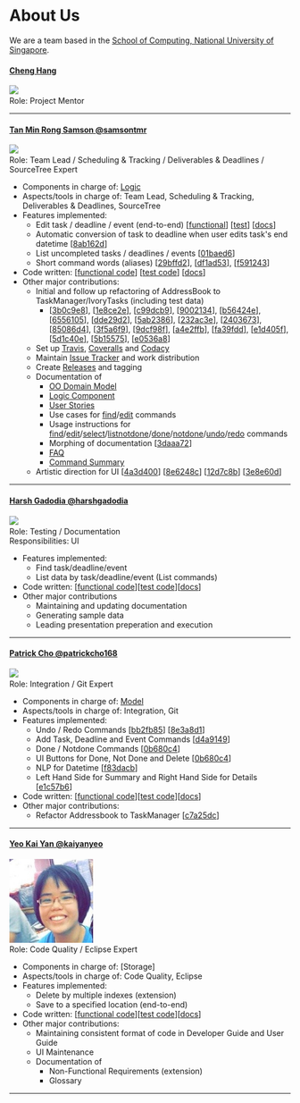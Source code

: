 [comment]: # (@@author A0140060A)
# About Us

We are a team based in the [School of Computing, National University of Singapore](http://www.comp.nus.edu.sg).

#### [Cheng Hang](http://github.com/hang15)
<img src="https://lh4.googleusercontent.com/duO-7EkdPd2BHycqbSzPKOBRfIdplHCKlUOS5Pnpmbk-JBa9Vi5gMjya31LO5w8EQm-iuMcszvlq4NRYc_0eSrHse28Hn-5Kr1OLqrmHXZbD9YDuZk84yIxQTiusCb8_KuIE9Tt-" width="150"><br>
Role: Project Mentor

-----


#### [Tan Min Rong Samson @samsontmr](http://github.com/samsontmr)
<img src="https://scontent-sin6-1.xx.fbcdn.net/v/t1.0-9/12342568_10154947929683084_4939899865158820460_n.jpg?oh=62c43f3e557e8203ec50b7a927d35098&oe=5870CC3A" width="150"><br>
Role: Team Lead / Scheduling & Tracking / Deliverables & Deadlines / SourceTree Expert
* Components in charge of: [Logic](https://github.com/CS2103AUG2016-T14-C3/main/blob/master/docs/DeveloperGuide.md#logic-component)
* Aspects/tools in charge of: Team Lead, Scheduling & Tracking, Deliverables & Deadlines, SourceTree
* Features implemented:
	* Edit task / deadline / event (end-to-end) [[functional](https://github.com/CS2103AUG2016-T14-C3/main/blob/master/collated/main/A0140060A.md#javaseedutaskmanagerlogiccommandseditcommandjava)] [[test](https://github.com/CS2103AUG2016-T14-C3/main/blob/master/collated/test/A0140060A.md#javaguitestseditcommandtestjava)] [[docs](https://github.com/CS2103AUG2016-T14-C3/main/blob/master/collated/docs/A0140060A.md#userguidemd)]
	* Automatic conversion of task to deadline when user edits task's end datetime [[8ab162d](https://github.com/CS2103AUG2016-T14-C3/main/commit/8ab162d851b7ac586fbd415bac0b1154786b66d8)]
	* List uncompleted tasks / deadlines / events [[01baed6](https://github.com/CS2103AUG2016-T14-C3/main/commit/01baed62ad8de68a3a5d4679aff07e58c2e0ec73)]
	* Short command words (aliases) [[29bffd2](https://github.com/CS2103AUG2016-T14-C3/main/commit/29bffd284772f5f9c5bd560e269df70ba2188e6a)], [[df1ad53](https://github.com/CS2103AUG2016-T14-C3/main/commit/df1ad53bc20bfbd5fad6ba9ffb1f914d85029dd9)], [[f591243](https://github.com/CS2103AUG2016-T14-C3/main/commit/f591243679973e4ec7ba96c01f623e47a521b1df)]
* Code written: [[functional code](https://github.com/CS2103AUG2016-T14-C3/main/blob/master/collated/main/A0140060A.md)] [[test code](https://github.com/CS2103AUG2016-T14-C3/main/blob/master/collated/test/A0140060A.md)] [[docs](https://github.com/CS2103AUG2016-T14-C3/main/blob/master/collated/docs/A0140060A.md)]
* Other major contributions:
	* Initial and follow up refactoring of AddressBook to TaskManager/IvoryTasks (including test data)
		* [[3b0c9e8](https://github.com/CS2103AUG2016-T14-C3/main/commit/3b0c9e8b8f039a066137bddf32fde5e484d2e9ec)],  [[1e8ce2e](https://github.com/CS2103AUG2016-T14-C3/main/commit/1e8ce2eb1d473819e3cf7aeaadd8811a6ecfd0b7)],  [[c99dcb9](https://github.com/CS2103AUG2016-T14-C3/main/commit/c99dcb9a52d8b50812dc054c5527ad657602dd0e)], [[9002134](https://github.com/CS2103AUG2016-T14-C3/main/commit/9002134c47c21d3ed71ca60ed26d4270bc3669ba)], [[b56424e](https://github.com/CS2103AUG2016-T14-C3/main/commit/b56424e1369c39fad5485de28c2e7ba518b71b61)], [[6556105](https://github.com/CS2103AUG2016-T14-C3/main/commit/6556105e4c9cadd5b0b715d1a4f7ec7fe64909af)], [[dde29d2](https://github.com/CS2103AUG2016-T14-C3/main/commit/dde29d2d24ffc07e240bed32aa14bfbf1a54d71e)], [[5ab2386](https://github.com/CS2103AUG2016-T14-C3/main/commit/5ab238691ce3bc04438907a18970a31092957a92)], [[232ac3e](https://github.com/CS2103AUG2016-T14-C3/main/commit/232ac3e1829dc9d15ca651d33802db34e068da16)], [[2403673](https://github.com/CS2103AUG2016-T14-C3/main/commit/24036734bcfe7ebdfd65c9cf37cbba805ef09577)], [[85086d4](https://github.com/CS2103AUG2016-T14-C3/main/commit/85086d43772da21ca3c3eb2d4e1fd3c3da7ee3b5)], [[3f5a6f9](https://github.com/CS2103AUG2016-T14-C3/main/commit/3f5a6f9c4d27cac44306c27d3e3907e9319cdaa4)], [[9dcf98f](https://github.com/CS2103AUG2016-T14-C3/main/commit/9dcf98fb8abff35f545a338545c442346b473ba9)], [[a4e2ffb](https://github.com/CS2103AUG2016-T14-C3/main/commit/a4e2ffbe117185bbc852d35ffe47a44b5020018f)], [[fa39fdd](https://github.com/CS2103AUG2016-T14-C3/main/commit/fa39fdda9db072d2a79d60fb84cfbeffe2858d67)], [[e1d405f](https://github.com/CS2103AUG2016-T14-C3/main/commit/e1d405f280ba4c6264137ba6616e394686967f47)], [[5d1c40e](https://github.com/CS2103AUG2016-T14-C3/main/commit/5d1c40e6a2a2ce9a461469602792e012b7add4d3)], [[5b15575](https://github.com/CS2103AUG2016-T14-C3/main/commit/5b15575ea5abf6b7b8e05bf4e5c01232f211d1f1)], [[e0536a8](https://github.com/CS2103AUG2016-T14-C3/main/commit/e0536a8355937317c01b349e5aace7288157a655)]
	* Set up [Travis](https://github.com/CS2103AUG2016-T14-C3/main/blob/cabbb21883e23306c73ad987c95be984e82d6f24/README.md), [Coveralls](https://github.com/CS2103AUG2016-T14-C3/main/blob/cabbb21883e23306c73ad987c95be984e82d6f24/README.md) and [Codacy](https://github.com/CS2103AUG2016-T14-C3/main/commit/3daaa7253532cff0cf6f8c379cc7ac482c94e56d)
	* Maintain [Issue Tracker](https://github.com/CS2103AUG2016-T14-C3/main/issues) and work distribution
	* Create [Releases](https://github.com/CS2103AUG2016-T14-C3/main/releases) and tagging
	* Documentation of
		* [OO Domain Model](https://github.com/CS2103AUG2016-T14-C3/main/blob/master/docs/DeveloperGuide.md#object-oriented-domain-model)
		* [Logic Component](https://github.com/CS2103AUG2016-T14-C3/main/blob/master/docs/DeveloperGuide.md#logic-component)
		* [User Stories](https://github.com/CS2103AUG2016-T14-C3/main/blob/master/docs/DeveloperGuide.md#appendix-a--user-stories)
		* Use cases for [find](https://github.com/CS2103AUG2016-T14-C3/main/blob/master/docs/DeveloperGuide.md#use-case-find-an-item)/[edit](https://github.com/CS2103AUG2016-T14-C3/main/blob/master/docs/DeveloperGuide.md#use-case-edit-a-taskdeadlineevent) commands
		* Usage instructions for [find](https://github.com/CS2103AUG2016-T14-C3/main/blob/master/docs/UserGuide.md#when-you-need-to-find-a-deadline-task-or-event)/[edit](https://github.com/CS2103AUG2016-T14-C3/main/blob/master/docs/UserGuide.md#when-you-need-to-edit-a-deadline-task-or-event)/[select](https://github.com/CS2103AUG2016-T14-C3/main/blob/master/docs/UserGuide.md#when-you-need-to-view-the-details-of-your-deadlines-tasks-and-events)/[listnotdone](https://github.com/CS2103AUG2016-T14-C3/main/blob/master/docs/UserGuide.md#view-all-uncompleted-deadlines-tasks-and-events)/[done](https://github.com/CS2103AUG2016-T14-C3/main/blob/master/docs/UserGuide.md#when-you-are-done-with-a-deadline-task-or-event)/[notdone](https://github.com/CS2103AUG2016-T14-C3/main/blob/master/docs/UserGuide.md#when-you-are-not-done-with-a-deadline-task-or-event)/[undo](https://github.com/CS2103AUG2016-T14-C3/main/blob/master/docs/UserGuide.md#when-you-want-to-undo-your-last-action-that-caused-a-changed-in-your-todo-list)/[redo](https://github.com/CS2103AUG2016-T14-C3/main/blob/master/docs/UserGuide.md#when-you-want-to-redo-your-last-undone-action) commands
		* Morphing of documentation  [[3daaa72](https://github.com/CS2103AUG2016-T14-C3/main/commit/3daaa7253532cff0cf6f8c379cc7ac482c94e56d)]
		* [FAQ](https://github.com/CS2103AUG2016-T14-C3/main/blob/master/docs/UserGuide.md#faq)
		* [Command Summary](https://github.com/CS2103AUG2016-T14-C3/main/blob/master/docs/UserGuide.md#command-summary)
	* Artistic direction for UI [[4a3d400](https://github.com/CS2103AUG2016-T14-C3/main/commit/4a3d4003b99de9e9507b4ecbb78c8b2158ea0a88)] [[8e6248c](https://github.com/CS2103AUG2016-T14-C3/main/commit/8e6248cc23d8b9a42b31bb1ce253cb8c53b4a994)] [[12d7c8b](https://github.com/CS2103AUG2016-T14-C3/main/commit/12d7c8b759e285860185b16d4040522dde76766e)] [[3e8e60d](https://github.com/CS2103AUG2016-T14-C3/main/commit/3e8e60d2843f62351f8a4841da21d9cd330814e5)]

-----
[comment]: # (@@author )

[comment]: # (@@author A0135792X)

#### [Harsh Gadodia @harshgadodia](http://github.com/harshgadodia)
<img src="https://scontent-sin6-1.xx.fbcdn.net/v/t1.0-9/13494763_10154200932218467_8223215693952856578_n.jpg?oh=19d8a20f1163b35c2b8f59908dc96588&oe=58AD397A" width="150"><br>
Role: Testing / Documentation <br>
Responsibilities: UI
* Features implemented:
	* Find task/deadline/event
	* List data by task/deadline/event (List commands)
* Code written: [[functional code](https://github.com/CS2103AUG2016-T14-C3/main/blob/develop/collated/main/A0135792X.md)][[test code](https://github.com/CS2103AUG2016-T14-C3/main/blob/develop/collated/test/A0135792X.md)][[docs](https://github.com/CS2103AUG2016-T14-C3/main/blob/develop/collated/docs/A0135792X.md)]
* Other major contributions
	* Maintaining and updating documentation
	* Generating sample data
	* Leading presentation preperation and execution

[comment]: # (@@author A0065571A)
-----

#### [Patrick Cho @patrickcho168](http://github.com/patrickcho168)
<img src="https://scontent-sin6-1.xx.fbcdn.net/v/t1.0-9/12036943_10153521706166893_6347077312098129311_n.jpg?oh=cf2b668dfc778ebd1977acb8f7b4f371&oe=58675868" width="150"><br>
Role: Integration / Git Expert <br>
* Components in charge of: [Model](https://github.com/CS2103AUG2016-T14-C3/main/blob/master/docs/DeveloperGuide.md#model-component)
* Aspects/tools in charge of: Integration, Git
* Features implemented:
	* Undo / Redo Commands [[bb2fb85](https://github.com/CS2103AUG2016-T14-C3/main/commit/bb2fb8573444398d098d3e3d1d204d755ebfce55)] [[8e3a8d1](https://github.com/CS2103AUG2016-T14-C3/main/commit/8e3a8d1ee158b8beea169d23635b411c77338b60)]
	* Add Task, Deadline and Event Commands [[d4a9149](https://github.com/CS2103AUG2016-T14-C3/main/commit/d4a914922bc2cba6e78103161676b35146a636ca)]
	* Done / Notdone Commands [[0b680c4](https://github.com/CS2103AUG2016-T14-C3/main/commit/0b680c44dee77a3536c022638f86cd2e48a98658)]
	* UI Buttons for Done, Not Done and Delete [[0b680c4](https://github.com/CS2103AUG2016-T14-C3/main/commit/0b680c44dee77a3536c022638f86cd2e48a98658)]
	* NLP for Datetime [[f83dacb](https://github.com/CS2103AUG2016-T14-C3/main/commit/f83dacbd408bc3d73aff91f3c1660d7d9f8010da8)]
	* Left Hand Side for Summary and Right Hand Side for Details [[e1c57b6](https://github.com/CS2103AUG2016-T14-C3/main/commit/e1c57b6b00a0743743b28befdfebe0aef79648a1)]
* Code written: [[functional code](https://github.com/CS2103AUG2016-T14-C3/main/blob/develop/collated/main/A0065571A.md)][[test code](https://github.com/CS2103AUG2016-T14-C3/main/blob/develop/collated/test/A0065571A.md)][[docs](https://github.com/CS2103AUG2016-T14-C3/main/blob/develop/collated/docs/A0065571A.md)]
* Other major contributions:
	* Refactor Addressbook to TaskManager [[c7a25dc](https://github.com/CS2103AUG2016-T14-C3/main/commit/c7a25dcae23ba1f9282584ab5a6f627195411172)]

-----

#### [Yeo Kai Yan @kaiyanyeo](http://github.com/kaiyanyeo)
<img src="images/KaiYan_Pic.jpg" width="150" height="150"><br>
Role: Code Quality / Eclipse Expert <br>
* Components in charge of: [Storage]
* Aspects/tools in charge of: Code Quality, Eclipse
* Features implemented:
	* Delete by multiple indexes (extension)
	* Save to a specified location (end-to-end)
* Code written: [[functional code](https://github.com/CS2103AUG2016-T14-C3/main/blob/develop/collated/main/A0143641M.md)][[test code](https://github.com/CS2103AUG2016-T14-C3/main/blob/develop/collated/test/A0143641M.md)][[docs](https://github.com/CS2103AUG2016-T14-C3/main/blob/develop/collated/docs/A0143641M.md)]
* Other major contributions:
	* Maintaining consistent format of code in Developer Guide and User Guide
	* UI Maintenance
	* Documentation of
		* Non-Functional Requirements (extension)
		* Glossary

-----
